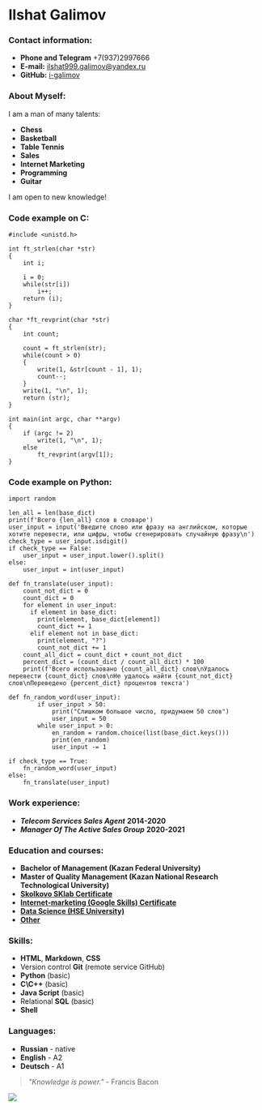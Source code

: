 # Ilshat Galimov

### Contact information:
* **Phone and Telegram** +7(937)2997666
* **E-mail:** ilshat999.galimov@yandex.ru
* **GitHub:** [i-galimov](https://github.com/i-galimov)

### About Myself:
I am a man of many talents: 
* **Chess** 
* **Basketball** 
* **Table Tennis**
*  **Sales**
*  **Internet Marketing**
*  **Programming**
*  **Guitar**

I am open to new knowledge!

### Code example on C:
```
#include <unistd.h>

int	ft_strlen(char *str)
{
	int	i;

	i = 0;
	while(str[i])
		i++;
	return (i);
}

char *ft_revprint(char *str)
{
	int	count;
	
	count = ft_strlen(str);
	while(count > 0)
	{
		write(1, &str[count - 1], 1);
		count--;
	}
	write(1, "\n", 1);
	return (str);
}

int	main(int argc, char **argv)
{
	if (argc != 2)
		write(1, "\n", 1);
	else
		ft_revprint(argv[1]);
}
```
### Code example on Python:
```
import random

len_all = len(base_dict) 
print(f'Всего {len_all} слов в словаре')
user_input = input('Введите слово или фразу на английском, которые хотите перевести, или цифры, чтобы сгенерировать случайную фразу\n')
check_type = user_input.isdigit()
if check_type == False:
	user_input = user_input.lower().split()
else:
	user_input = int(user_input)

def fn_translate(user_input):
    count_not_dict = 0 
    count_dict = 0 
    for element in user_input:
      if element in base_dict:
      	print(element, base_dict[element])
      	count_dict += 1
      elif element not in base_dict:
      	print(element, "?")
      	count_not_dict += 1
    count_all_dict = count_dict + count_not_dict 
    percent_dict = (count_dict / count_all_dict) * 100 
    print(f'Всего использовано {count_all_dict} слов\nУдалось перевести {count_dict} слов\nНе удалось найти {count_not_dict} слов\nПереведено {percent_dict} процентов текста')

def fn_random_word(user_input):
        if user_input > 50:
        	print("Слишком большое число, придумаем 50 слов")
        	user_input = 50
        while user_input > 0:
        	en_random = random.choice(list(base_dict.keys()))
        	print(en_random)
        	user_input -= 1
		
if check_type == True:
	fn_random_word(user_input)
else:
	fn_translate(user_input)
```

### Work experience:
* ***Telecom Services Sales Agent*** **2014-2020**
* ***Manager Of The Active Sales Group*** **2020-2021**

### Education and courses:
* **Bachelor of Management (Kazan Federal University)**
* **Master of Quality Management (Kazan National Research Technological University)**
* [**Skolkovo SKlab Certificate**](https://github.com/i-galimov/My_certificates_and_courses/blob/main/Skolkovo_SClab_Certificate.pdf)
* [**Internet-marketing (Google Skills) Certificate**](https://github.com/i-galimov/My_certificates_and_courses/blob/main/Google_skills_internet_marketing_Certificate.pdf)
* [**Data Science (HSE University)**](https://github.com/i-galimov/My_certificates_and_courses/blob/main/HSE_Data_Science_Certificate.jpg)
* [**Other**](https://github.com/i-galimov/My_certificates_and_courses)

### Skills:
* **HTML**, **Markdown**, **CSS**
* Version control **Git** (remote service GitHub)
* **Python** (basic)
* **C\C++** (basic)
* **Java Script** (basic)
* Relational **SQL** (basic)
* **Shell**

### Languages:
* **Russian** - native
* **English** - A2
* **Deutsch** - A1

> *"Knowledge is power."* - Francis Bacon

![](https://cdn.pixabay.com/photo/2015/11/19/21/10/glasses-1052010__340.jpg)
